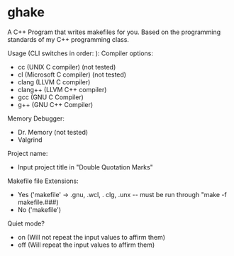 # ghake
A C++ Program that writes makefiles for you. Based on the programming standards of my C++ programming class.

Usage (CLI switches in order: ): 
Compiler options:
- cc      (UNIX C compiler) (not tested)
- cl      (Microsoft C compiler) (not tested)
- clang   (LLVM C compiler)
- clang++ (LLVM C++ compiler)
- gcc     (GNU C Compiler)
- g++     (GNU C++ Compiler)

Memory Debugger: 
- Dr. Memory (not tested)
- Valgrind

Project name:
- Input project title in "Double Quotation Marks"

Makefile file Extensions:
- Yes ('makefile' -> .gnu, .wcl, . clg, .unx  -- must be run through "make -f makefile.###)
- No  ('makefile')

Quiet mode?
- on  (Will not repeat the input values to affirm them)
- off (Will repeat the input values to affirm them)
